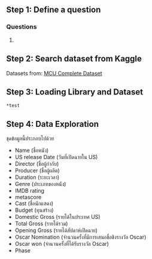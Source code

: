 ## Step 1: Define a question

### Questions
1. 

## Step 2: Search dataset from Kaggle
Datasets from: [MCU Complete Dataset](https://www.kaggle.com/rachit239/mcu-complete-dataset)

## Step 3: Loading Library and Dataset
```{R}
*test
```

## Step 4: Data Exploration
ชุดข้อมูลนี้ประกอบไปด้วย
- Name (ชื่อหนัง)
- US release Date (วันที่เปิดฉายใน US)
- Director (ชื่อผู้กำกับ)
- Producer (ชื่อผู้ผลิต)
- Duration (ระยะเวลา)
- Genre (ประเภทของหนัง)
- IMDB rating
- metascore
- Cast (ชื่อนักแสดง)
- Budget (ทุนสร้าง)
- Domestic Gross (รายได้ในประเทศ US)
- Total Gross (รายได้รวม)
- Opening Gross (รายได้สัปดาห์เปิดฉาย)
- Oscar Nomination (จำนวนครั้งที่มีการเสนอชื่อชิงรางวัล Oscar)
- Oscar won (จำนวนครั้งที่ได้รับรางวัล Oscar)
- Phase
